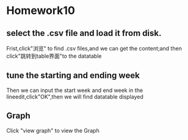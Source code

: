 # Homework10
##   select the .csv file and load it from disk.
Frist,click"浏览" to find .csv files,and we can get the content;and then click"跳转到table界面"to the datatable
##   tune the starting and ending week
Then we can input the start week and end week in the lineedit,click"OK",then we will find datatable displayed
##   Graph
Click "view graph" to view the Graph
